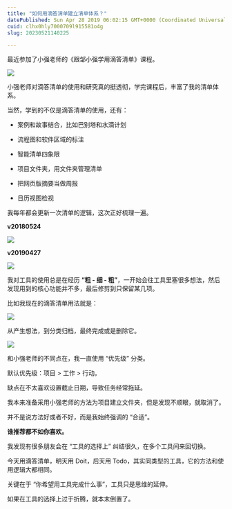 ```yaml
---
title: "如何用滴答清单建立清单体系？"
datePublished: Sun Apr 28 2019 06:02:15 GMT+0000 (Coordinated Universal Time)
cuid: clhx0hly7000709l915581o4g
slug: 20230521140225

---
```


最近参加了小强老师的《跟邹小强学用滴答清单》课程。

![](https://cdn.hashnode.com/res/hashnode/image/upload/v1684648879225/86f8fa24-c3a2-4c16-b6cd-c5d067ead35d.jpeg)

小强老师对滴答清单的使用和研究真的挺透彻，学完课程后，丰富了我的清单体系。

当然，学到的不仅是滴答清单的使用，还有：

* 案例和故事结合，比如巴别塔和水滴计划
    
* 流程图和软件区域的标注
    
* 智能清单四象限
    
* 项目文件夹，用文件夹管理清单
    
* 把网页版摘要当做周报
    
* 日历视图检视
    

我每年都会更新一次清单的逻辑，这次正好梳理一遍。

**v20180524**

![](https://cdn.hashnode.com/res/hashnode/image/upload/v1684648887141/b26e29b7-faa1-4003-8230-8ab8170ef498.jpeg)

**v20190427**

![](https://cdn.hashnode.com/res/hashnode/image/upload/v1684648895485/5612e38b-3ec2-4fe3-8099-12c46f5c4f09.jpeg)

我对工具的使用总是在经历 **“粗 - 细 - 粗”**，一开始会往工具里塞很多想法，然后发现用到的核心功能并不多，最后修剪到只保留某几项。

比如我现在的滴答清单用法就是：

![](https://cdn.hashnode.com/res/hashnode/image/upload/v1684648902998/0832c330-b682-4353-8ac3-f32e23b3a671.png)

从产生想法，到分类归档，最终完成或是删除它。

![](https://cdn.hashnode.com/res/hashnode/image/upload/v1684648908818/ce87f4aa-55d9-41b2-a6b8-47e6b3597445.png)

和小强老师的不同点在，我一直使用 “优先级” 分类。

默认优先级：项目 &gt; 工作 &gt; 行动。

缺点在不太喜欢设置截止日期，导致任务经常拖延。

我本来准备采用小强老师的方法为项目建立文件夹，但是发现不顺眼，就取消了。

并不是说方法好或者不好，而是我始终强调的 “合适”。

**谁推荐都不如你喜欢。**

我发现有很多朋友会在 “工具的选择上” 纠结很久，在多个工具间来回切换。

今天用滴答清单，明天用 Doit，后天用 Todo，其实同类型的工具，它的方法和使用逻辑大都相同。

关键在于 “你希望用工具完成什么事”，工具只是思维的延伸。

如果在工具的选择上过于折腾，就本末倒置了。
